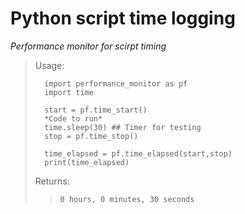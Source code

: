 # Python script time logging
_Performance monitor for scirpt timing_

>Usage:
>       
>       import performance_monitor as pf
>       import time
>
>       start = pf.time_start()
>       *Code to run*
>       time.sleep(30) ## Timer for testing
>       stop = pf.time_stop()
>
>       time_elapsed = pf.time_elapsed(start,stop)
>       print(time_elapsed)
>
>Returns:
>
>>```0 hours, 0 minutes, 30 seconds```
>
